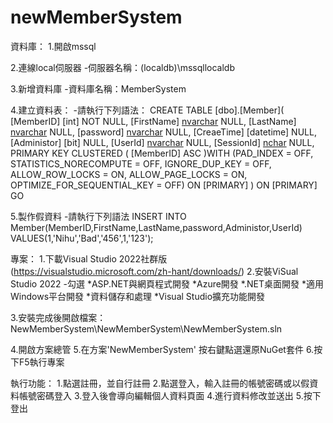 # newMemberSystem

資料庫：
1.開啟mssql

2.連線local伺服器
    -伺服器名稱：(localdb)\mssqllocaldb

3.新增資料庫
    -資料庫名稱：MemberSystem

4.建立資料表：
    -請執行下列語法：
    CREATE TABLE [dbo].[Member](
	[MemberID] [int] NOT NULL,
	[FirstName] [nvarchar](50) NULL,
	[LastName] [nvarchar](50) NULL,
	[password] [nvarchar](50) NULL,
	[CreaeTime] [datetime] NULL,
	[Administor] [bit] NULL,
	[UserId] [nvarchar](10) NULL,
	[SessionId] [nchar](50) NULL,
PRIMARY KEY CLUSTERED 
(
	[MemberID] ASC
)WITH (PAD_INDEX = OFF, STATISTICS_NORECOMPUTE = OFF, IGNORE_DUP_KEY = OFF, ALLOW_ROW_LOCKS = ON, ALLOW_PAGE_LOCKS = ON, OPTIMIZE_FOR_SEQUENTIAL_KEY = OFF) ON [PRIMARY]
) ON [PRIMARY]
GO

5.製作假資料
    -請執行下列語法
    INSERT INTO Member(MemberID,FirstName,LastName,password,Administor,UserId)
VALUES(1,'Nihu','Bad','456',1,'123');

專案：
1.下載Visual Studio 2022社群版 (https://visualstudio.microsoft.com/zh-hant/downloads/)
2.安裝ViSual Studio 2022
    -勾選
        *ASP.NET與網頁程式開發
        *Azure開發
        *.NET桌面開發
        *適用Windows平台開發
        *資料儲存和處理
        *Visual Studio擴充功能開發

3.安裝完成後開啟檔案：
    NewMemberSystem\NewMemberSystem\NewMemberSystem.sln

4.開啟方案總管
5.在方案'NewMemberSystem' 按右鍵點選還原NuGet套件
6.按下F5執行專案

執行功能：
1.點選註冊，並自行註冊
2.點選登入，輸入註冊的帳號密碼或以假資料帳號密碼登入
3.登入後會導向編輯個人資料頁面
4.進行資料修改並送出
5.按下登出
